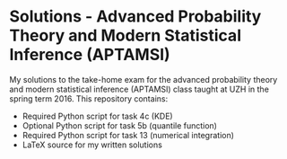 # Solutions - Advanced Probability Theory and Modern Statistical Inference (APTAMSI)
My solutions to the take-home exam for the advanced probability theory and modern statistical inference (APTAMSI) class taught at UZH in the spring term 2016. This repository contains:
- Required Python script for task 4c (KDE)
- Optional Python script for task 5b (quantile function)
- Required Python script for task 13 (numerical integration)
- LaTeX source for my written solutions
